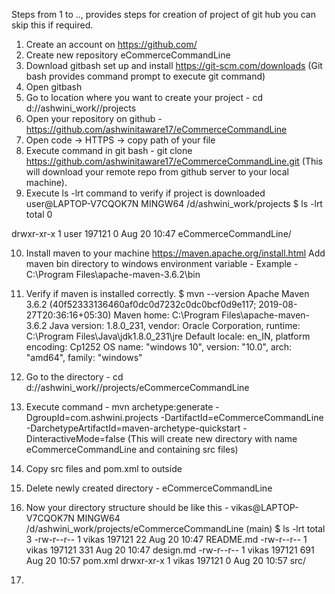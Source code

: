 Steps from 1 to .., provides steps for creation of project of git hub you can skip this if required.
1. Create an account on https://github.com/
2. Create new repository eCommerceCommandLine
3. Download gitbash set up and install https://git-scm.com/downloads (Git bash provides command prompt to execute git command)
4. Open gitbash
5. Go to location where you want to create your project - cd d://ashwini_work//projects
6. Open your repository on github - https://github.com/ashwinitaware17/eCommerceCommandLine
7. Open code -> HTTPS -> copy path of your file
8. Execute command in git bash -  git clone https://github.com/ashwinitaware17/eCommerceCommandLine.git (This will download your remote repo from github server to your local machine). 
9. Execute ls -lrt command to verify if project is downloaded
user@LAPTOP-V7CQOK7N MINGW64 /d/ashwini_work/projects
$ ls -lrt
total 0

drwxr-xr-x 1 user 197121 0 Aug 20 10:47 eCommerceCommandLine/

10. Install maven  to your machine https://maven.apache.org/install.html
Add maven bin directory to windows environment variable - Example - C:\Program Files\apache-maven-3.6.2\bin

11. Verify if maven is installed correctly.
$ mvn --version
Apache Maven 3.6.2 (40f52333136460af0dc0d7232c0dc0bcf0d9e117; 2019-08-27T20:36:16+05:30)
Maven home: C:\Program Files\apache-maven-3.6.2
Java version: 1.8.0_231, vendor: Oracle Corporation, runtime: C:\Program Files\Java\jdk1.8.0_231\jre
Default locale: en_IN, platform encoding: Cp1252
OS name: "windows 10", version: "10.0", arch: "amd64", family: "windows"

12. Go to the directory - cd d://ashwini_work//projects/eCommerceCommandLine
13. Execute command - 
mvn archetype:generate -DgroupId=com.ashwini.projects -DartifactId=eCommerceCommandLine -DarchetypeArtifactId=maven-archetype-quickstart -DinteractiveMode=false
(This will create new directory with name eCommerceCommandLine and containing src files)
14. Copy src files and pom.xml to outside
15. Delete newly created directory - eCommerceCommandLine
16. Now your directory structure should be like this - 
vikas@LAPTOP-V7CQOK7N MINGW64 /d/ashwini_work/projects/eCommerceCommandLine (main)
$ ls -lrt
total 3
-rw-r--r-- 1 vikas 197121  22 Aug 20 10:47 README.md
-rw-r--r-- 1 vikas 197121 331 Aug 20 10:47 design.md
-rw-r--r-- 1 vikas 197121 691 Aug 20 10:57 pom.xml
drwxr-xr-x 1 vikas 197121   0 Aug 20 10:57 src/

17. 
